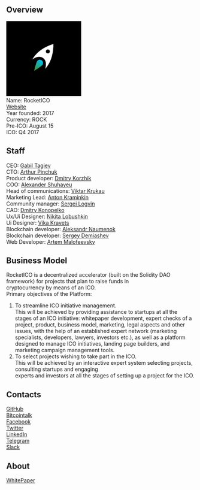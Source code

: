 ## Overview
![logo](../projects/logo/rocketico.png)  
Name: RocketICO  
[Website](https://rocketico.io/en/)  
Year founded: 2017   
Currency: ROCK  
Pre-ICO: August 15  
ICO: Q4 2017  
## Staff
CEO: [Gabil Tagiev](../people/gabil_tagiev.md)  
CTO: [Arthur Pinchuk](../people/arthur_pinchuk.md)   
Product developer: [Dmitry Korzhik](../people/dmitry_korzhik.md)  
COO: [Alexander Shuhayeu](../people/alexander_shuhayeu.md)  
Head of communications: [Viktar Krukau](../people/viktar_krukau.md)  
Marketing Lead: [Anton Kraminkin](../people/anton_kraminkin.md)   
Community manager: [Sergei Logvin](../people/sergei_logvin.md)  
CAO: [Dmitry Konopelko](../people/dmitry_konopelko.md)  
Ux/Ui Designer: [Nikita Lobushkin](../people/nikita_lobushkin.md)  
Ui Designer: [Vika Kravets](../people/vika_kravets.md)   
Blockchain developer: [Aleksandr Naumenok](../people/aleksandr_naumenok.md)  
Blockchain developer: [Sergey Demiashev](../people/sergey_demiashev.md)  
Web Developer: [Artem Malofeevsky](../people/artem_malofeevsky.md)  
## Business Model
RocketICO is a decentralized accelerator (built on the Solidity DAO framework) for projects that plan to raise funds in cryptocurrency by means of an ICO.  
Primary objectives of the Platform:  
1. To streamline ICO initiative management.  
This will be achieved by providing
assistance to startups at all the stages of an ICO initiative: whitepaper
development, expert checks of a project, product, business model, marketing,
legal aspects and other issues, with the help of an established expert network
(marketing specialists, developers, lawyers, investors etc.), as well as a
platform designed to manage ICO initiatives, landing page builders, and
marketing campaign management tools.  
2. To select projects wishing to take part in the ICO.  
This will be achieved by an
interactive expert system selecting projects, consulting startups and engaging experts and investors at all the stages of setting up a project for the ICO.
## Contacts
[GitHub](https://github.com/rocketico)  
[Bitcointalk](https://bitcointalk.org/index.php?topic=2089812.0)   
[Facebook](https://www.facebook.com/RocketICO/)  
[Twitter](https://twitter.com/rocketico_io)  
[LinkedIn](https://www.linkedin.com/company-beta/18198957/)   
[Telegram](https://t.me/joinchat/B4CdWkOzuAKNQ1ct5EAriQ)    
[Slack](https://rocketico.slack.com/)   
## About
[WhitePaper](https://rocketico.io/en/RocketICO_Whitepaper_EN.pdf)  
